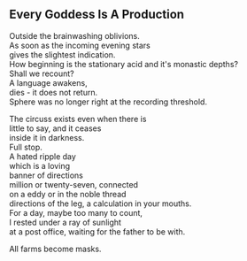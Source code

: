 Every Goddess Is A Production
-----------------------------
Outside the brainwashing oblivions.  
As soon as the incoming evening stars  
gives the slightest indication.  
How beginning is the stationary acid and it's monastic depths?  
Shall we recount?  
A language awakens,  
dies - it does not return.  
Sphere was no longer right at the recording threshold.  
  
The circuss exists even when there is  
little to say, and it ceases  
inside it in darkness.  
Full stop.  
A hated ripple day  
which is a loving  
banner of directions  
million or twenty-seven, connected  
on a eddy or in the noble thread  
directions of the leg, a calculation in your mouths.  
For a day, maybe too many to count,  
I rested under a ray of sunlight  
at a post office, waiting for the father to be with.  
  
All farms become masks.  
